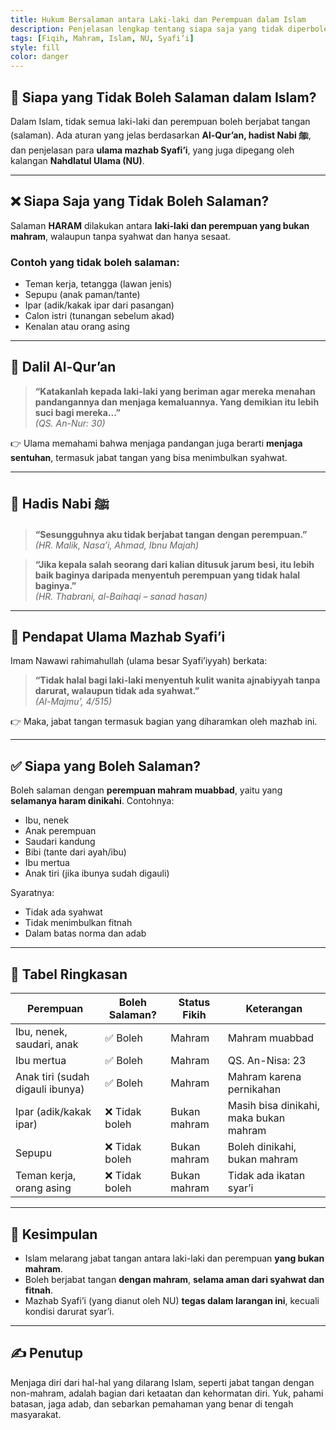 ```yaml
---
title: Hukum Bersalaman antara Laki-laki dan Perempuan dalam Islam
description: Penjelasan lengkap tentang siapa saja yang tidak diperbolehkan berjabat tangan dalam Islam, disertai dalil Al-Qur’an, hadist, dan pendapat ulama mazhab Syafi’i.
tags: [Fiqih, Mahram, Islam, NU, Syafi’i]
style: fill
color: danger
---
```


## 🤝 Siapa yang Tidak Boleh Salaman dalam Islam?

Dalam Islam, tidak semua laki-laki dan perempuan boleh berjabat tangan (salaman). Ada aturan yang jelas berdasarkan **Al-Qur’an, hadist Nabi ﷺ**, dan penjelasan para **ulama mazhab Syafi’i**, yang juga dipegang oleh kalangan **Nahdlatul Ulama (NU)**.

---

## ❌ Siapa Saja yang Tidak Boleh Salaman?

Salaman **HARAM** dilakukan antara **laki-laki dan perempuan yang bukan mahram**, walaupun tanpa syahwat dan hanya sesaat.

### Contoh yang **tidak boleh salaman**:
- Teman kerja, tetangga (lawan jenis)
- Sepupu (anak paman/tante)
- Ipar (adik/kakak ipar dari pasangan)
- Calon istri (tunangan sebelum akad)
- Kenalan atau orang asing

---

## 📜 Dalil Al-Qur’an

> **“Katakanlah kepada laki-laki yang beriman agar mereka menahan pandangannya dan menjaga kemaluannya. Yang demikian itu lebih suci bagi mereka...”**  
> *(QS. An-Nur: 30)*

👉 Ulama memahami bahwa menjaga pandangan juga berarti **menjaga sentuhan**, termasuk jabat tangan yang bisa menimbulkan syahwat.

---

## 📜 Hadis Nabi ﷺ

> **“Sesungguhnya aku tidak berjabat tangan dengan perempuan.”**  
> *(HR. Malik, Nasa’i, Ahmad, Ibnu Majah)*

> **“Jika kepala salah seorang dari kalian ditusuk jarum besi, itu lebih baik baginya daripada menyentuh perempuan yang tidak halal baginya.”**  
> *(HR. Thabrani, al-Baihaqi – sanad hasan)*

---

## 🧠 Pendapat Ulama Mazhab Syafi’i

Imam Nawawi rahimahullah (ulama besar Syafi’iyyah) berkata:

> **“Tidak halal bagi laki-laki menyentuh kulit wanita ajnabiyyah tanpa darurat, walaupun tidak ada syahwat.”**  
> *(Al-Majmu’, 4/515)*

👉 Maka, jabat tangan termasuk bagian yang diharamkan oleh mazhab ini.

---

## ✅ Siapa yang Boleh Salaman?

Boleh salaman dengan **perempuan mahram muabbad**, yaitu yang **selamanya haram dinikahi**. Contohnya:

- Ibu, nenek
- Anak perempuan
- Saudari kandung
- Bibi (tante dari ayah/ibu)
- Ibu mertua
- Anak tiri (jika ibunya sudah digauli)

Syaratnya:
- Tidak ada syahwat
- Tidak menimbulkan fitnah
- Dalam batas norma dan adab

---

## 📝 Tabel Ringkasan

| Perempuan                      | Boleh Salaman? | Status Fikih     | Keterangan                                     |
|-------------------------------|----------------|------------------|------------------------------------------------|
| Ibu, nenek, saudari, anak     | ✅ Boleh        | Mahram           | Mahram muabbad                                |
| Ibu mertua                    | ✅ Boleh        | Mahram           | QS. An-Nisa: 23                                |
| Anak tiri (sudah digauli ibunya)| ✅ Boleh      | Mahram           | Mahram karena pernikahan                      |
| Ipar (adik/kakak ipar)        | ❌ Tidak boleh | Bukan mahram     | Masih bisa dinikahi, maka bukan mahram        |
| Sepupu                        | ❌ Tidak boleh | Bukan mahram     | Boleh dinikahi, bukan mahram                  |
| Teman kerja, orang asing      | ❌ Tidak boleh | Bukan mahram     | Tidak ada ikatan syar’i                       |

---

## 📌 Kesimpulan

- Islam melarang jabat tangan antara laki-laki dan perempuan **yang bukan mahram**.
- Boleh berjabat tangan **dengan mahram**, **selama aman dari syahwat dan fitnah**.
- Mazhab Syafi’i (yang dianut oleh NU) **tegas dalam larangan ini**, kecuali kondisi darurat syar’i.

---

## ✍️ Penutup

Menjaga diri dari hal-hal yang dilarang Islam, seperti jabat tangan dengan non-mahram, adalah bagian dari ketaatan dan kehormatan diri. Yuk, pahami batasan, jaga adab, dan sebarkan pemahaman yang benar di tengah masyarakat.

